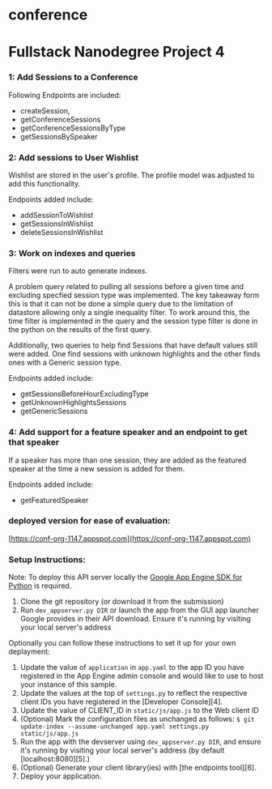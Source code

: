 # conference
# Fullstack Nanodegree Project 4

### 1: Add Sessions to a Conference

Following Endpoints are included:
* createSession,
* getConferenceSessions
* getConferenceSessionsByType
* getSessionsBySpeaker


### 2: Add sessions to  User Wishlist

Wishlist are stored in the user's profile.  The profile model was adjusted to add this functionality.

Endpoints added include:
* addSessionToWishlist
* getSessionsInWishlist
* deleteSessionsInWishlist

### 3: Work on indexes and queries

Filters were run to auto generate indexes.

A problem query related to pulling all sessions before a given time and excluding specfied session type was implemented.  The key takeaway form this is that it can not be done a simple query due to the limitation of datastore allowing only a single inequality filter.  To work around this, the time filter is implemented in the query and the session type filter is done in the python on the results of the first query.


Additionally, two queries to help find Sessions that have default values still were added.  One find sessions with unknown highlights and the other finds ones with a Generic session type.

Endpoints added include:
* getSessionsBeforeHourExcludingType
* getUnknownHighlightsSessions
* getGenericSessions


### 4: Add support for a feature speaker and an endpoint to get that speaker

If a speaker has more than one session, they are added as the featured speaker at the time a new session is added for them.

Endpoints added include:
* getFeaturedSpeaker

### deployed version for ease of evaluation:
[https://conf-org-1147.appspot.com](https://conf-org-1147.appspot.com)


### Setup Instructions:

Note: To deploy this API server locally the [Google App Engine SDK for Python](https://cloud.google.com/appengine/downloads) is required.

1. Clone the git repository (or download it from the submission)
2. Run `dev_appserver.py DIR` or launch the app from the GUI app launcher Google provides in their API download.  Ensure it's running by visiting your local server's address 

Optionally you can follow these instructions to set it up for your own deplayment:

1. Update the value of `application` in `app.yaml` to the app ID you
   have registered in the App Engine admin console and would like to use to host
   your instance of this sample.
1. Update the values at the top of `settings.py` to
   reflect the respective client IDs you have registered in the
   [Developer Console][4].
1. Update the value of CLIENT_ID in `static/js/app.js` to the Web client ID
1. (Optional) Mark the configuration files as unchanged as follows:
   `$ git update-index --assume-unchanged app.yaml settings.py static/js/app.js`
1. Run the app with the devserver using `dev_appserver.py DIR`, and ensure it's running by visiting your local server's address (by default [localhost:8080][5].)
1. (Optional) Generate your client library(ies) with [the endpoints tool][6].
1. Deploy your application.
